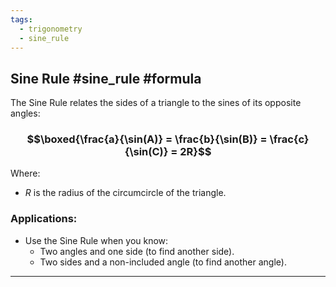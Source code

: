 ```yaml
---
tags:
  - trigonometry
  - sine_rule
---
```


## Sine Rule  #sine_rule #formula
The Sine Rule relates the sides of a triangle to the sines of its opposite angles:
### $$\boxed{\frac{a}{\sin(A)} = \frac{b}{\sin(B)} = \frac{c}{\sin(C)} = 2R}$$
Where:
- $R$ is the radius of the circumcircle of the triangle.

### Applications:
- Use the Sine Rule when you know:
  - Two angles and one side (to find another side).
  - Two sides and a non-included angle (to find another angle).

---
